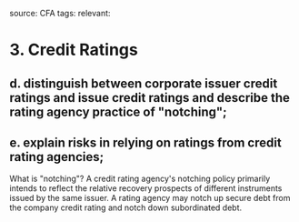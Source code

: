 source: CFA
tags: 
relevant: 

# 3. Credit Ratings

## d. distinguish between corporate issuer credit ratings and issue credit ratings and describe the rating agency practice of "notching";
## e. explain risks in relying on ratings from credit rating agencies;

What is "notching"?
A credit rating agency's notching policy primarily intends to reflect the relative recovery prospects of different instruments issued by the same issuer. A rating agency may notch up secure debt from the company credit rating and notch down subordinated debt.

